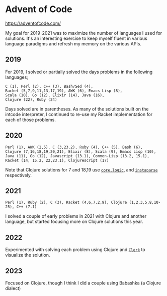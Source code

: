 # Advent of Code

https://adventofcode.com/

My goal for 2019-2021 was to maximize the number of languages I used for
solutions. It's an interesting exercise to keep myself fluent in various
language paradigms and refresh my memory on the various APIs.

## 2019

For 2019, I solved or partially solved the days problems in the following languages;

```
C (1), Perl (2), C++ (3), Bash/Sed (4),
Racket (5,7,9,11,13,17,19), AWK (6), Emacs Lisp (8),
Scala (10), Go (12), Elixir (14), Java (16),
Clojure (22), Ruby (24)
```

Days solved are in parentheses. As many of the solutions built on the intcode
interpreter, I continued to re-use my Racket implementation for each of those
problems.

## 2020

```
Perl (1), AWK (2,5), C (3,23.2), Ruby (4), C++ (5), Bash (6),
Clojure (7,16,18,19,20,21), Elixir (8), Scala (9), Emacs Lisp (10),
Java (11), Go (12), Javascript (13.1), Common-Lisp (13.2, 15.1),
Racket (14, 15.2, 22,23.1), Clojurescript (17)
```

Note that Clojure solutions for 7 and 18,19 use
[`core.logic`](https://github.com/clojure/core.logic), and
[`instaparse`](https://cljdoc.org/d/instaparse/instaparse/1.4.10/doc/readme)
respectively.

## 2021

```
Perl (1), Ruby (2), C (3), Racket (4,6,7.2,9), Clojure (1,2,3,5,8,10-25), C++ (7.1)
```

I solved a couple of early problems in 2021 with Clojure and another language, but started focusing more on Clojure solutions this year.

## 2022

Experimented with solving each problem using Clojure and [`Clerk`](https://github.com/nextjournal/clerk) to visualize the solution.

## 2023

Focused on Clojure, though I think I did a couple using Babashka (a Clojure dialect)

